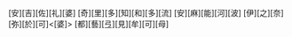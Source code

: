 [安][吉][佐][礼][婆] [奇][里][多][知][和][多][流] [安][麻][能][河][波] [伊][之][奈][弥][於][可]<[婆]> [都][藝][弖][見][牟][可][母]
